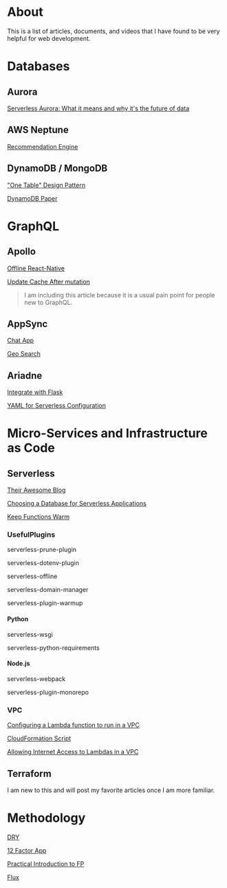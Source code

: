 # About

This is a list of articles, documents, and videos that I have found to be very helpful for web development. 
 

# Databases

## Aurora

[Serverless Aurora: What it means and why it's the future of data](https://serverless.com/blog/serverless-aurora-future-of-data/)

## AWS Neptune

[Recommendation Engine](https://github.com/aws-samples/amazon-neptune-samples/tree/master/gremlin/collaborative-filtering)

## DynamoDB / MongoDB

["One Table" Design Pattern](https://www.youtube.com/watch?v=HaEPXoXVf2k)

[DynamoDB Paper](https://www.allthingsdistributed.com/files/amazon-dynamo-sosp2007.pdf)

# GraphQL

## Apollo

[Offline React-Native](https://github.com/apollographql/apollo-cache-persist)

[Update Cache After mutation](https://www.apollographql.com/docs/react/data/mutations/#making-all-other-cache-updates)

> I am including this article because it is a usual pain point for people new to GraphQL.

## AppSync

[Chat App](https://serverless.com/blog/building-chat-appliation-aws-appsync-serverless/)

[Geo Search](https://serverless.com/blog/build-geosearch-graphql-api-aws-appsync-elasticsearch)

## Ariadne

[Integrate with Flask](https://ariadnegraphql.org/docs/flask-integration)

[YAML for Serverless Configuration](https://github.com/jottenlips/jazz-charts-api/blob/master/serverless.yml)

# Micro-Services and Infrastructure as Code

## Serverless

[Their Awesome Blog](https://serverless.com/blog)

[Choosing a Database for Serverless Applications](https://serverless.com/blog/choosing-a-database-with-serverless/)

[Keep Functions Warm](https://serverless.com/blog/keep-your-lambdas-warm)

### UsefulPlugins

serverless-prune-plugin

serverless-dotenv-plugin

serverless-offline

serverless-domain-manager

serverless-plugin-warmup

#### Python

serverless-wsgi

serverless-python-requirements

#### Node.js

serverless-webpack

serverless-plugin-monorepo

### VPC

[Configuring a Lambda function to run in a VPC](https://docs.aws.amazon.com/lambda/latest/dg/configuration-vpc.html)

[CloudFormation Script](https://gist.github.com/efi-mk/d6586669a472be8ea16b6cf8e9c6ba7f)

[Allowing Internet Access to Lambdas in a VPC](https://aws.amazon.com/premiumsupport/knowledge-center/internet-access-lambda-function/)

## Terraform

I am new to this and will post my favorite articles once I am more familiar. 

# Methodology 

[DRY](https://en.wikipedia.org/wiki/Don%27t_repeat_yourself)

[12 Factor App](https://12factor.net/)

[Practical Introduction to FP](https://maryrosecook.com/blog/post/a-practical-introduction-to-functional-programming)

[Flux](https://facebook.github.io/flux/)